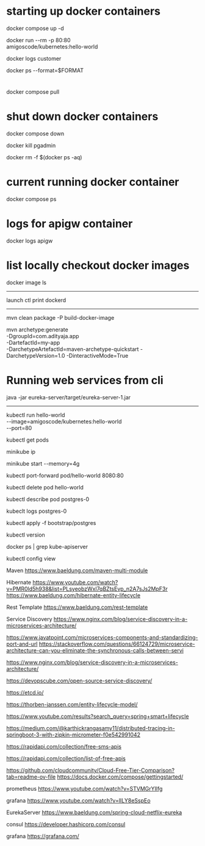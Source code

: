 # starting up docker containers
docker compose up -d

docker run --rm -p 80:80 \
amigoscode/kubernetes:hello-world

docker logs customer

docker ps --format=$FORMAT



#
docker compose pull

# shut down docker containers
docker compose down

docker kill pgadmin

docker rm -f $(docker ps -aq)

# current running docker container
docker compose ps

# logs for apigw container
docker logs apigw

# list locally checkout docker images
docker image ls

----------------

launch ctl print dockerd

----------------

mvn clean package -P build-docker-image

mvn archetype:generate \
-DgroupId=com.adityaja.app \
-DartefactId=my-app \
-DarchetypeArtefactId=maven-archetype-quickstart
-DarchetypeVersion=1.0
-DinteractiveMode=True

# Running web services from cli
java -jar eureka-server/target/eureka-server-1.jar

----------------
kubectl run hello-world \
--image=amigoscode/kubernetes:hello-world \
--port=80

kubectl get pods

minikube ip

minikube start --memory=4g

kubectl port-forward pod/hello-world 8080:80

kubectl delete pod hello-world

kubectl describe pod postgres-0

kubeclt logs postgres-0

kubectl apply -f bootstrap/postgres

kubectl version 

docker ps | grep kube-apiserver

kubectl config view


Maven
https://www.baeldung.com/maven-multi-module

Hibernate
https://www.youtube.com/watch?v=PMR0ld5h938&list=PLsyeobzWxl7qBZtsEvp_n2A7sJs2MpF3r
https://www.baeldung.com/hibernate-entity-lifecycle


Rest Template
https://www.baeldung.com/rest-template

Service Discovery
https://www.nginx.com/blog/service-discovery-in-a-microservices-architecture/

https://www.javatpoint.com/microservices-components-and-standardizing-port-and-url
https://stackoverflow.com/questions/66124729/microservice-architecture-can-you-eliminate-the-synchronous-calls-between-servi

https://www.nginx.com/blog/service-discovery-in-a-microservices-architecture/

https://devopscube.com/open-source-service-discovery/

https://etcd.io/

https://thorben-janssen.com/entity-lifecycle-model/

https://www.youtube.com/results?search_query=spring+smart+lifecycle

https://medium.com/@karthickrangasamy11/distributed-tracing-in-springboot-3-with-zipkin-micrometer-f0e542991042

https://rapidapi.com/collection/free-sms-apis

https://rapidapi.com/collection/list-of-free-apis

https://github.com/cloudcommunity/Cloud-Free-Tier-Comparison?tab=readme-ov-file
https://docs.docker.com/compose/gettingstarted/



prometheus
https://www.youtube.com/watch?v=STVMGrYIlfg


grafana
https://www.youtube.com/watch?v=lILY8eSspEo

EurekaServer
https://www.baeldung.com/spring-cloud-netflix-eureka

consul
https://developer.hashicorp.com/consul

grafana
https://grafana.com/